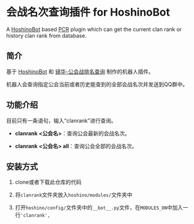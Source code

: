 # 会战名次查询插件 for HoshinoBot

A [HoshinoBot](https://github.com/Ice-Cirno/HoshinoBot) based [PCR](http://priconne-redive.jp/) plugin which can get the current clan rank or history clan rank from database.


## 简介

基于 [HoshinoBot](https://github.com/Ice-Cirno/HoshinoBot) 和 [镜华-公会战排名查询](https://kengxxiao.github.io/Kyouka/) 制作的机器人插件。

机器人会查询指定公会当前或者历史能查到的全部会战名次并发送到QQ群中。



## 功能介绍

目前只有一条语句，输入“clanrank”进行查询。

- **clanrank <公会名>**：查询公会最新的会战名次。

- **clanrank <公会名> all**：查询公会全部的会战名次。


## 安装方式

1. clone或者下载此仓库的代码

2. 将`clanrank`文件夹放入`hoshino/modules/`文件夹中

3. 打开`hoshino/config/`文件夹中的`__bot__.py`文件，在`MODULES_ON`中加入一行`'clanrank',`